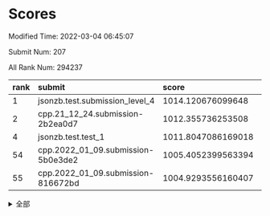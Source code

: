 # Scores

Modified Time: 2022-03-04 06:45:07

Submit Num: 207

All Rank Num: 294237

| rank |               submit               |       score        |       sigma        | pk_num |
| :--- | :--------------------------------- | :----------------- | :----------------- | :----- |
| 1    | jsonzb.test.submission_level_4     | 1014.120676099648  | 0.8251074740885597 | 5686   |
| 2    | cpp.21_12_24.submission-2b2ea0d7   | 1012.355736253508  | 0.8028972409655526 | 5686   |
| 4    | jsonzb.test.test_1                 | 1011.8047086169018 | 0.7794857664318315 | 5680   |
| 54   | cpp.2022_01_09.submission-5b0e3de2 | 1005.4052399563394 | 0.7240091150720963 | 5683   |
| 55   | cpp.2022_01_09.submission-816672bd | 1004.9293556160407 | 0.7103217520206413 | 5688   |


<details>
<summary>全部</summary>

| rank |                 submit                 |       score        |       sigma        | pk_num |
| :--- | :------------------------------------- | :----------------- | :----------------- | :----- |
| 1    | jsonzb.test.submission_level_4         | 1014.120676099648  | 0.8251074740885597 | 5686   |
| 2    | cpp.21_12_24.submission-2b2ea0d7       | 1012.355736253508  | 0.8028972409655526 | 5686   |
| 3    | gobigger.level_3.submission_level_3_38 | 1012.1321343084272 | 0.7541814189158768 | 5687   |
| 4    | jsonzb.test.test_1                     | 1011.8047086169018 | 0.7794857664318315 | 5680   |
| 5    | gobigger.level_3.submission_level_3_49 | 1011.5141927610674 | 0.7717904401231754 | 5682   |
| 6    | gobigger.level_3.submission_level_3_27 | 1011.5098169222356 | 0.78261880635913   | 5689   |
| 7    | gobigger.level_3.submission_level_3_14 | 1011.1813998386905 | 0.7829026576481202 | 5686   |
| 8    | gobigger.level_3.submission_level_3_10 | 1011.054416946409  | 0.7824272021048548 | 5685   |
| 9    | gobigger.level_3.submission_level_3_47 | 1011.0424545630008 | 0.7810226807435275 | 5686   |
| 10   | gobigger.level_3.submission_level_3_29 | 1010.9530548443728 | 0.7845609801203179 | 5688   |
| 11   | gobigger.level_3.submission_level_3_26 | 1010.9462354813822 | 0.7943280251323694 | 5687   |
| 12   | gobigger.level_3.submission_level_3_35 | 1010.9274536493158 | 0.8049431182496313 | 5686   |
| 13   | gobigger.level_3.submission_level_3_46 | 1010.9221639665377 | 0.7822212444003891 | 5687   |
| 14   | gobigger.level_3.submission_level_3_15 | 1010.7927131262302 | 0.7570116663652193 | 5687   |
| 15   | gobigger.level_3.submission_level_3_4  | 1010.7532762220869 | 0.7835488066651657 | 5687   |
| 16   | gobigger.level_3.submission_level_3_2  | 1010.713303924729  | 0.7732120227345607 | 5685   |
| 17   | gobigger.level_3.submission_level_3_18 | 1010.6786541640207 | 0.7622433649939653 | 5681   |
| 18   | gobigger.level_3.submission_level_3_3  | 1010.6436399020081 | 0.7585493192695053 | 5683   |
| 19   | gobigger.level_3.submission_level_3_31 | 1010.590994125388  | 0.7745017344832038 | 5688   |
| 20   | gobigger.level_3.submission_level_3_40 | 1010.5734381481794 | 0.7755014332056691 | 5685   |
| 21   | gobigger.level_3.submission_level_3_0  | 1010.5216680908474 | 0.7489816521494307 | 5685   |
| 22   | gobigger.level_3.submission_level_3_8  | 1010.4265068712895 | 0.7632163930505017 | 5689   |
| 23   | gobigger.level_3.submission_level_3_37 | 1010.374869640209  | 0.7476607367318664 | 5679   |
| 24   | gobigger.level_3.submission_level_3_39 | 1010.3013401514481 | 0.7550536338932666 | 5686   |
| 25   | gobigger.level_3.submission_level_3_20 | 1010.2967999916533 | 0.7444705411033685 | 5688   |
| 26   | gobigger.level_3.submission_level_3_32 | 1010.2634947542448 | 0.7641460791940248 | 5684   |
| 27   | gobigger.level_3.submission_level_3_7  | 1010.2250326880131 | 0.7731847227063148 | 5688   |
| 28   | gobigger.level_3.submission_level_3_43 | 1010.1975806681245 | 0.7563882622182436 | 5687   |
| 29   | gobigger.level_3.submission_level_3_19 | 1010.1824757220268 | 0.7592666043867706 | 5684   |
| 30   | gobigger.level_3.submission_level_3_30 | 1010.0998239206933 | 0.7518058715160535 | 5686   |
| 31   | gobigger.level_3.submission_level_3_41 | 1009.9660521339343 | 0.7435754416884819 | 5682   |
| 32   | gobigger.level_3.submission_level_3_5  | 1009.9146124313472 | 0.7638685959823727 | 5690   |
| 33   | gobigger.level_3.submission_level_3_13 | 1009.8901977408053 | 0.7605199404363775 | 5685   |
| 34   | gobigger.level_3.submission_level_3_44 | 1009.8691274891265 | 0.7502778942288131 | 5684   |
| 35   | gobigger.level_3.submission_level_3_24 | 1009.8091457200703 | 0.7532076640997628 | 5684   |
| 36   | gobigger.level_3.submission_level_3_28 | 1009.7726829601299 | 0.7592052371171695 | 5685   |
| 37   | gobigger.level_3.submission_level_3_33 | 1009.7591066441495 | 0.778668022289407  | 5685   |
| 38   | gobigger.level_3.submission_level_3_1  | 1009.741830612926  | 0.7764711841820704 | 5678   |
| 39   | gobigger.level_3.submission_level_3_12 | 1009.7093861032271 | 0.7578800068045841 | 5684   |
| 40   | gobigger.level_3.submission_level_3_36 | 1009.7038143604573 | 0.7732463623796384 | 5687   |
| 41   | gobigger.level_3.submission_level_3_21 | 1009.6606074490837 | 0.7590139369322141 | 5686   |
| 42   | gobigger.level_3.submission_level_3_42 | 1009.6359597785597 | 0.7425576488554351 | 5684   |
| 43   | gobigger.level_3.submission_level_3_16 | 1009.5288386350738 | 0.7543283372618935 | 5690   |
| 44   | gobigger.level_3.submission_level_3_25 | 1009.4157638299192 | 0.7520701467954799 | 5683   |
| 45   | gobigger.level_3.submission_level_3_45 | 1009.4078585750142 | 0.768255787329005  | 5686   |
| 46   | gobigger.level_3.submission_level_3_11 | 1009.3992324946937 | 0.7626657734210764 | 5689   |
| 47   | gobigger.level_3.submission_level_3_34 | 1009.183405393705  | 0.7650542774916471 | 5691   |
| 48   | gobigger.level_3.submission_level_3_22 | 1009.1166844728501 | 0.7602557093832392 | 5686   |
| 49   | gobigger.level_3.submission_level_3_17 | 1008.9417660881397 | 0.7474812845123554 | 5689   |
| 50   | gobigger.level_3.submission_level_3_48 | 1008.8908922737694 | 0.7566726965953364 | 5682   |
| 51   | gobigger.level_3.submission_level_3_6  | 1008.7878660043654 | 0.7285288713817113 | 5688   |
| 52   | gobigger.level_3.submission_level_3_9  | 1007.5658034572194 | 0.7575861655638355 | 5690   |
| 53   | gobigger.level_3.submission_level_3_23 | 1006.7210389851355 | 0.7382350036450097 | 5683   |
| 54   | cpp.2022_01_09.submission-5b0e3de2     | 1005.4052399563394 | 0.7240091150720963 | 5683   |
| 55   | cpp.2022_01_09.submission-816672bd     | 1004.9293556160407 | 0.7103217520206413 | 5688   |
| 56   | gobigger.level_1.submission_level_1_3  | 1004.9033393676515 | 0.7254581385455167 | 5683   |
| 57   | gobigger.level_1.submission_level_1_38 | 1004.8020396136358 | 0.7165500974402312 | 5683   |
| 58   | gobigger.level_1.submission_level_1_24 | 1004.7017814769628 | 0.7158258077401813 | 5685   |
| 59   | gobigger.level_1.submission_level_1_28 | 1004.4802136932854 | 0.7189612057055876 | 5685   |
| 60   | gobigger.level_1.submission_level_1_21 | 1004.0990698772426 | 0.7244956967584878 | 5689   |
| 61   | gobigger.level_1.submission_level_1_49 | 1004.0610220846381 | 0.7091080208167724 | 5685   |
| 62   | gobigger.level_1.submission_level_1_8  | 1003.9917994563037 | 0.7131248372504158 | 5684   |
| 63   | gobigger.level_1.submission_level_1_9  | 1003.9480066325843 | 0.722872741727853  | 5684   |
| 64   | gobigger.level_1.submission_level_1_27 | 1003.9213399888806 | 0.7165407071864138 | 5679   |
| 65   | gobigger.level_1.submission_level_1_16 | 1003.9075047677412 | 0.726954298761025  | 5686   |
| 66   | gobigger.level_1.submission_level_1_41 | 1003.7404035790206 | 0.7210663616804305 | 5688   |
| 67   | gobigger.level_1.submission_level_1_12 | 1003.7262840762188 | 0.726445300795556  | 5687   |
| 68   | gobigger.level_1.submission_level_1_40 | 1003.7172821900691 | 0.7331279992249458 | 5687   |
| 69   | gobigger.level_1.submission_level_1_22 | 1003.6459169390843 | 0.7046018030693862 | 5684   |
| 70   | gobigger.level_1.submission_level_1_45 | 1003.6181925662689 | 0.7202990265540097 | 5682   |
| 71   | gobigger.level_1.submission_level_1_39 | 1003.616908263127  | 0.7120372739038283 | 5686   |
| 72   | gobigger.level_1.submission_level_1_15 | 1003.5227418888323 | 0.7244303364315171 | 5683   |
| 73   | gobigger.level_1.submission_level_1_29 | 1003.5013358696123 | 0.7253641894328915 | 5679   |
| 74   | gobigger.level_1.submission_level_1_47 | 1003.4897087497341 | 0.7163020883907704 | 5684   |
| 75   | gobigger.level_1.submission_level_1_26 | 1003.4392081309517 | 0.7184318744343956 | 5688   |
| 76   | gobigger.level_1.submission_level_1_46 | 1003.4377412984343 | 0.7221105877432735 | 5680   |
| 77   | gobigger.level_1.submission_level_1_19 | 1003.349741170427  | 0.7114863748805852 | 5686   |
| 78   | gobigger.level_1.submission_level_1_17 | 1003.2784909007993 | 0.7128372490720121 | 5686   |
| 79   | gobigger.level_1.submission_level_1_0  | 1003.2003359883656 | 0.7201714470624345 | 5684   |
| 80   | gobigger.level_1.submission_level_1_4  | 1003.199342000826  | 0.7060234768532268 | 5688   |
| 81   | gobigger.level_1.submission_level_1_34 | 1003.172507210243  | 0.7016207499172126 | 5682   |
| 82   | gobigger.level_1.submission_level_1_13 | 1003.1648957809118 | 0.7229212464864578 | 5691   |
| 83   | gobigger.level_1.submission_level_1_43 | 1003.1426145430049 | 0.7253544145074547 | 5688   |
| 84   | gobigger.level_1.submission_level_1_11 | 1003.0765877208802 | 0.724752362837176  | 5686   |
| 85   | gobigger.level_1.submission_level_1_6  | 1003.0331534892315 | 0.7104540826694528 | 5688   |
| 86   | gobigger.level_1.submission_level_1_37 | 1003.0066123290133 | 0.7151550506205036 | 5686   |
| 87   | gobigger.level_1.submission_level_1_20 | 1002.9848409421583 | 0.7322479514313575 | 5691   |
| 88   | gobigger.level_1.submission_level_1_10 | 1002.9725683758007 | 0.7242662977415331 | 5683   |
| 89   | gobigger.level_1.submission_level_1_18 | 1002.9454145118781 | 0.7133044488522755 | 5686   |
| 90   | gobigger.level_1.submission_level_1_5  | 1002.9293147245995 | 0.7275027898501903 | 5692   |
| 91   | gobigger.level_1.submission_level_1_1  | 1002.7976395254911 | 0.726189257696655  | 5681   |
| 92   | gobigger.level_1.submission_level_1_30 | 1002.6850804440694 | 0.7125433256493183 | 5685   |
| 93   | gobigger.level_1.submission_level_1_44 | 1002.6436730546019 | 0.710121986247463  | 5687   |
| 94   | gobigger.level_1.submission_level_1_42 | 1002.6133967857827 | 0.7178700898729083 | 5688   |
| 95   | gobigger.level_1.submission_level_1_32 | 1002.6020935776891 | 0.7208741416656643 | 5686   |
| 96   | gobigger.level_1.submission_level_1_7  | 1002.4327056413326 | 0.7107565425144495 | 5683   |
| 97   | gobigger.level_1.submission_level_1_23 | 1002.3818046360107 | 0.708805974536518  | 5686   |
| 98   | gobigger.level_1.submission_level_1_35 | 1002.3427443918048 | 0.7063205497413095 | 5684   |
| 99   | gobigger.level_1.submission_level_1_2  | 1002.2928894004984 | 0.7339676297990625 | 5684   |
| 100  | gobigger.level_1.submission_level_1_33 | 1002.2627780886211 | 0.7233941055387999 | 5686   |
| 101  | gobigger.level_1.submission_level_1_31 | 1002.2090547295286 | 0.7181704367203158 | 5680   |
| 102  | gobigger.level_1.submission_level_1_48 | 1002.2080575527737 | 0.700689996581346  | 5688   |
| 103  | gobigger.level_1.submission_level_1_14 | 1002.094539505749  | 0.7147085479221642 | 5684   |
| 104  | gobigger.level_1.submission_level_1_36 | 1001.7295107136342 | 0.7025233565743014 | 5683   |
| 105  | gobigger.level_1.submission_level_1_25 | 1001.3657626222453 | 0.7177041120780997 | 5682   |
| 106  | gobigger.random.submission_random_5    | 997.7534349258223  | 0.7014751182007918 | 5689   |
| 107  | gobigger.random.submission_random_37   | 997.4740632120033  | 0.7204236505823773 | 5686   |
| 108  | gobigger.random.submission_random_27   | 997.1361466919487  | 0.7192278428358284 | 5685   |
| 109  | gobigger.random.submission_random_4    | 997.0238879412174  | 0.715702885352078  | 5683   |
| 110  | gobigger.random.submission_random_10   | 996.9329292038544  | 0.7102399951313122 | 5687   |
| 111  | gobigger.random.submission_random_34   | 996.6317088537908  | 0.7160021953820022 | 5687   |
| 112  | gobigger.random.submission_random_15   | 996.6093817205335  | 0.7224523140084169 | 5686   |
| 113  | gobigger.random.submission_random_16   | 996.5571548565916  | 0.7060650005420624 | 5685   |
| 114  | gobigger.random.submission_random_32   | 996.5554056772661  | 0.6922056483179562 | 5688   |
| 115  | gobigger.random.submission_random_33   | 996.5479699875798  | 0.7148389822526319 | 5688   |
| 116  | gobigger.random.submission_random_1    | 996.533598956242   | 0.7129369992318962 | 5687   |
| 117  | gobigger.random.submission_random_43   | 996.4561707487779  | 0.7102038799777617 | 5682   |
| 118  | gobigger.random.submission_random_20   | 996.4019187537135  | 0.6980228948788014 | 5683   |
| 119  | gobigger.random.submission_random_9    | 996.3905807403197  | 0.7071909388402013 | 5685   |
| 120  | gobigger.random.submission_random_28   | 996.3896699797161  | 0.70744130390515   | 5685   |
| 121  | gobigger.random.submission_random_36   | 996.3871047323321  | 0.7109965272152374 | 5688   |
| 122  | gobigger.random.submission_random_45   | 996.331945153114   | 0.7177801823281151 | 5683   |
| 123  | gobigger.random.submission_random_47   | 996.3167653936481  | 0.7151848259207948 | 5678   |
| 124  | gobigger.random.submission_random_19   | 996.2006686585205  | 0.7098802838375224 | 5680   |
| 125  | gobigger.random.submission_random_21   | 996.1594360006246  | 0.7094129061597779 | 5683   |
| 126  | gobigger.random.submission_random_24   | 996.1069079394856  | 0.7158252874615498 | 5685   |
| 127  | gobigger.random.submission_random_17   | 996.101992643741   | 0.7007400553214691 | 5687   |
| 128  | gobigger.random.submission_random_6    | 996.0943625108462  | 0.7058857748528788 | 5684   |
| 129  | gobigger.random.submission_random_14   | 996.0761810166787  | 0.7003324969502447 | 5688   |
| 130  | gobigger.random.submission_random_8    | 996.0706078330059  | 0.712059301277751  | 5687   |
| 131  | gobigger.random.submission_random_46   | 996.0642242022242  | 0.6997821126206427 | 5682   |
| 132  | gobigger.random.submission_random_38   | 996.0533265601023  | 0.7203401876459774 | 5683   |
| 133  | gobigger.random.submission_random_35   | 996.0516315210574  | 0.7051733513704636 | 5684   |
| 134  | gobigger.random.submission_random_26   | 995.9596131243225  | 0.7025033308382652 | 5683   |
| 135  | gobigger.random.submission_random_25   | 995.9206655290848  | 0.7100036950700336 | 5690   |
| 136  | gobigger.random.submission_random_13   | 995.8388048955837  | 0.7200769322066363 | 5689   |
| 137  | gobigger.random.submission_random_40   | 995.8245673230507  | 0.7110674105429184 | 5687   |
| 138  | gobigger.random.submission_random_18   | 995.8161651915824  | 0.7021559898657563 | 5681   |
| 139  | gobigger.random.submission_random_39   | 995.8128185504776  | 0.7053682097330122 | 5686   |
| 140  | gobigger.random.submission_random_48   | 995.7577123182218  | 0.7149903262935707 | 5686   |
| 141  | gobigger.random.submission_random_31   | 995.7473110581917  | 0.7128300159342937 | 5690   |
| 142  | gobigger.random.submission_random_41   | 995.7076295443277  | 0.7054207102016766 | 5688   |
| 143  | gobigger.random.submission_random_7    | 995.680510178933   | 0.714850826843546  | 5686   |
| 144  | gobigger.random.submission_random_44   | 995.5490288899119  | 0.7244304658669733 | 5686   |
| 145  | gobigger.random.submission_random_49   | 995.4391149188018  | 0.703973566795377  | 5682   |
| 146  | gobigger.random.submission_random_30   | 995.4079448366193  | 0.7123686460255497 | 5682   |
| 147  | gobigger.random.submission_random_11   | 995.3931043922531  | 0.7063684978557492 | 5684   |
| 148  | gobigger.random.submission_random_42   | 995.3153029157852  | 0.7177589378591068 | 5690   |
| 149  | gobigger.random.submission_random_22   | 995.2209822874651  | 0.7189680766324642 | 5688   |
| 150  | gobigger.random.submission_random_23   | 995.0641281210467  | 0.7130299716617887 | 5687   |
| 151  | gobigger.random.submission_random_12   | 994.9166379436655  | 0.7127085678113692 | 5684   |
| 152  | gobigger.random.submission_random_0    | 994.8716590440263  | 0.7264039585764206 | 5690   |
| 153  | gobigger.random.submission_random_3    | 994.8418627013161  | 0.7266580496702506 | 5689   |
| 154  | gobigger.random.submission_random_2    | 994.350720123592   | 0.7300955479944793 | 5689   |
| 155  | gobigger.random.submission_random_29   | 994.3209502658494  | 0.712242210870317  | 5687   |
| 156  | gobigger.level_2.submission_level_2_19 | 993.8725783589659  | 0.7370105476821484 | 5689   |
| 157  | gobigger.level_2.submission_level_2_28 | 993.5689114933092  | 0.7387277305673263 | 5686   |
| 158  | gobigger.level_2.submission_level_2_31 | 993.4639917691262  | 0.7128087980790194 | 5687   |
| 159  | gobigger.level_2.submission_level_2_21 | 993.3649681765411  | 0.735070460706741  | 5687   |
| 160  | gobigger.level_2.submission_level_2_35 | 993.2916472308245  | 0.7275439894104487 | 5687   |
| 161  | gobigger.level_2.submission_level_2_11 | 993.0483341929242  | 0.7502783591721319 | 5691   |
| 162  | gobigger.level_2.submission_level_2_48 | 993.0439467912661  | 0.7296618184712959 | 5688   |
| 163  | gobigger.level_2.submission_level_2_34 | 992.9634071301186  | 0.7509373360250687 | 5690   |
| 164  | gobigger.level_2.submission_level_2_29 | 992.9406442942943  | 0.7280727040440335 | 5688   |
| 165  | gobigger.level_2.submission_level_2_39 | 992.9344965551247  | 0.7467200761544863 | 5684   |
| 166  | gobigger.level_2.submission_level_2_37 | 992.9074406788149  | 0.738910497791742  | 5684   |
| 167  | gobigger.level_2.submission_level_2_17 | 992.8024302770651  | 0.727387333389091  | 5688   |
| 168  | gobigger.level_2.submission_level_2_15 | 992.710180811833   | 0.7480292904940815 | 5685   |
| 169  | gobigger.level_2.submission_level_2_0  | 992.6739660059368  | 0.7427950637969543 | 5689   |
| 170  | gobigger.level_2.submission_level_2_22 | 992.655536618613   | 0.747766855264223  | 5682   |
| 171  | gobigger.level_2.submission_level_2_13 | 992.6502170354477  | 0.7344641292557267 | 5691   |
| 172  | gobigger.level_2.submission_level_2_47 | 992.5536757094002  | 0.7496631179738203 | 5689   |
| 173  | gobigger.level_2.submission_level_2_45 | 992.4972331807301  | 0.7406423217756846 | 5686   |
| 174  | gobigger.level_2.submission_level_2_40 | 992.3201078592024  | 0.740798738919634  | 5686   |
| 175  | gobigger.level_2.submission_level_2_27 | 992.2628252292865  | 0.7314095925244746 | 5681   |
| 176  | gobigger.level_2.submission_level_2_24 | 992.2608138658958  | 0.7414313778649052 | 5689   |
| 177  | gobigger.level_2.submission_level_2_33 | 992.2397141026318  | 0.7508567536301424 | 5686   |
| 178  | gobigger.level_2.submission_level_2_7  | 992.1454908386621  | 0.7717474805013693 | 5685   |
| 179  | gobigger.level_2.submission_level_2_38 | 992.1303504657303  | 0.7442424561020594 | 5683   |
| 180  | gobigger.level_2.submission_level_2_23 | 992.121180167437   | 0.7365098889833009 | 5689   |
| 181  | gobigger.level_2.submission_level_2_1  | 992.1132986134019  | 0.7375872973474408 | 5685   |
| 182  | gobigger.level_2.submission_level_2_18 | 992.0431159402542  | 0.737106024327846  | 5688   |
| 183  | gobigger.level_2.submission_level_2_32 | 992.0266465440424  | 0.7574183288184232 | 5689   |
| 184  | gobigger.level_2.submission_level_2_12 | 992.0124209742488  | 0.7536930522551798 | 5689   |
| 185  | gobigger.level_2.submission_level_2_36 | 991.8312249362506  | 0.7485077898426956 | 5684   |
| 186  | gobigger.level_2.submission_level_2_41 | 991.830890543867   | 0.7388749835136148 | 5688   |
| 187  | gobigger.level_2.submission_level_2_44 | 991.7828785340939  | 0.7587871144395225 | 5688   |
| 188  | gobigger.level_2.submission_level_2_20 | 991.7584373933233  | 0.7612423191816698 | 5686   |
| 189  | gobigger.level_2.submission_level_2_14 | 991.7487060063737  | 0.7441974817687941 | 5687   |
| 190  | gobigger.level_2.submission_level_2_2  | 991.6186152737474  | 0.7419192193366432 | 5684   |
| 191  | gobigger.level_2.submission_level_2_49 | 991.4141328477496  | 0.7712307145348097 | 5685   |
| 192  | gobigger.level_2.submission_level_2_46 | 991.38126814644    | 0.7533880324082644 | 5687   |
| 193  | gobigger.level_2.submission_level_2_25 | 991.1171636612994  | 0.753302835573251  | 5689   |
| 194  | gobigger.level_2.submission_level_2_3  | 991.0788103394224  | 0.7642406060308348 | 5679   |
| 195  | gobigger.level_2.submission_level_2_43 | 990.9890180624353  | 0.7483427816137025 | 5686   |
| 196  | gobigger.level_2.submission_level_2_42 | 990.9720296355666  | 0.7390728830648619 | 5687   |
| 197  | gobigger.level_2.submission_level_2_16 | 990.9644708229704  | 0.7777080764223829 | 5681   |
| 198  | gobigger.level_2.submission_level_2_6  | 990.7083210933881  | 0.7474615472546312 | 5682   |
| 199  | gobigger.level_2.submission_level_2_4  | 990.7072144010879  | 0.7451721753755732 | 5688   |
| 200  | gobigger.level_2.submission_level_2_9  | 990.6536773147621  | 0.7898861565965105 | 5682   |
| 201  | gobigger.level_2.submission_level_2_30 | 990.4456263732275  | 0.7646226048598691 | 5688   |
| 202  | gobigger.level_2.submission_level_2_5  | 990.385315260756   | 0.765620984786407  | 5684   |
| 203  | gobigger.level_2.submission_level_2_26 | 990.2863275747548  | 0.7693539454691498 | 5687   |
| 204  | gobigger.level_2.submission_level_2_8  | 990.2137474793938  | 0.74760165617035   | 5693   |
| 205  | gobigger.level_2.submission_level_2_10 | 989.9083181395646  | 0.7652997657788783 | 5690   |
| 206  | gobigger.none.submission_none_0        | 978.9785375470043  | 1.2239366978318573 | 5691   |
| 207  | gobigger.none.submission_none_1        | 975.6012231590039  | 1.5340968637604881 | 5688   |

</details>
